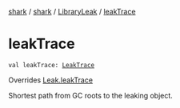 [shark](../../index.md) / [shark](../index.md) / [LibraryLeak](index.md) / [leakTrace](./leak-trace.md)

# leakTrace

`val leakTrace: `[`LeakTrace`](../-leak-trace/index.md)

Overrides [Leak.leakTrace](../-leak/leak-trace.md)

Shortest path from GC roots to the leaking object.

